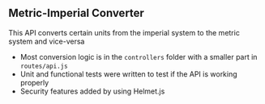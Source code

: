 ## Metric-Imperial Converter

This API converts certain units from the imperial system to the metric system and vice-versa

- Most conversion logic is in the `controllers` folder with a smaller part in `routes/api.js`
- Unit and functional tests were written to test if the API is working properly
- Security features added by using Helmet.js


